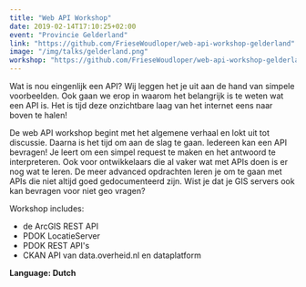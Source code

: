 ```yaml
---
title: "Web API Workshop"
date: 2019-02-14T17:10:25+02:00
event: "Provincie Gelderland"
link: "https://github.com/FrieseWoudloper/web-api-workshop-gelderland"
image: "/img/talks/gelderland.png"
workshop: "https://github.com/FrieseWoudloper/web-api-workshop-gelderland/wiki"
---
```


Wat is nou eingenlijk een API? Wij leggen het je uit aan de hand van simpele voorbeelden. Ook gaan we erop in waarom het belangrijk is te weten wat een API is. Het is tijd deze onzichtbare laag van het internet eens naar boven te halen!

De web API workshop begint met het algemene verhaal en lokt uit tot discussie. Daarna is het tijd om aan de slag te gaan. Iedereen kan een API bevragen! Je leert om een simpel request te maken en het antwoord te interpreteren. Ook voor ontwikkelaars die al vaker wat met APIs doen is er nog wat te leren. De meer advanced opdrachten leren je om te gaan met APIs die niet altijd goed gedocumenteerd zijn. Wist je dat je GIS servers ook kan bevragen voor niet geo vragen?

<!--more-->
Workshop includes:
* de ArcGIS REST API
* PDOK LocatieServer
* PDOK REST API's
* CKAN API van data.overheid.nl en dataplatform


**Language: Dutch**
